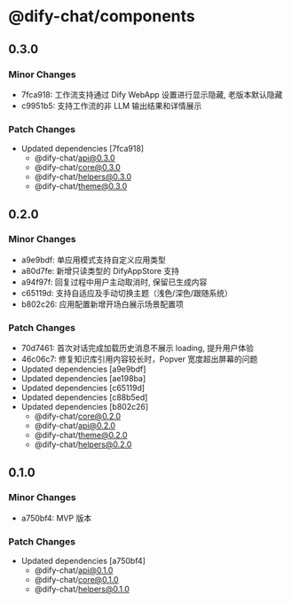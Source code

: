 # @dify-chat/components

## 0.3.0

### Minor Changes

- 7fca918: 工作流支持通过 Dify WebApp 设置进行显示隐藏, 老版本默认隐藏
- c9951b5: 支持工作流的非 LLM 输出结果和详情展示

### Patch Changes

- Updated dependencies [7fca918]
  - @dify-chat/api@0.3.0
  - @dify-chat/core@0.3.0
  - @dify-chat/helpers@0.3.0
  - @dify-chat/theme@0.3.0

## 0.2.0

### Minor Changes

- a9e9bdf: 单应用模式支持自定义应用类型
- a80d7fe: 新增只读类型的 DifyAppStore 支持
- a94f97f: 回复过程中用户主动取消时, 保留已生成内容
- c65119d: 支持自适应及手动切换主题（浅色/深色/跟随系统）
- b802c26: 应用配置新增开场白展示场景配置项

### Patch Changes

- 70d7461: 首次对话完成加载历史消息不展示 loading, 提升用户体验
- 46c06c7: 修复知识库引用内容较长时，Popver 宽度超出屏幕的问题
- Updated dependencies [a9e9bdf]
- Updated dependencies [ae198ba]
- Updated dependencies [c65119d]
- Updated dependencies [c88b5ed]
- Updated dependencies [b802c26]
  - @dify-chat/core@0.2.0
  - @dify-chat/api@0.2.0
  - @dify-chat/theme@0.2.0
  - @dify-chat/helpers@0.2.0

## 0.1.0

### Minor Changes

- a750bf4: MVP 版本

### Patch Changes

- Updated dependencies [a750bf4]
  - @dify-chat/api@0.1.0
  - @dify-chat/core@0.1.0
  - @dify-chat/helpers@0.1.0
